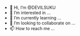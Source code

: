 - 👋 Hi, I’m @DEVILSUKU
- 👀 I’m interested in ...
- 🌱 I’m currently learning ...
- 💞️ I’m looking to collaborate on ...
- 📫 How to reach me ...

<!---
DEVILSUKU/DEVILSUKU is a ✨ special ✨ repository because its `README.md` (this file) appears on your GitHub profile.
You can click the Preview link to take a look at your changes.
--->
